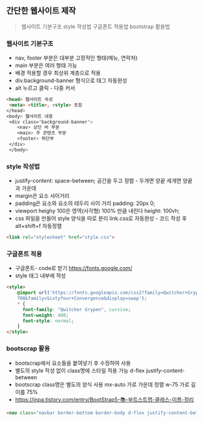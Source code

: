 ## 간단한 웹사이트 제작

> 웹사이트 기본구조
style 작성법
구글폰트 적용법
bootstrap 활용법

### 웹사이트 기본구조
* nav, footer 부분은 대부분 고정적인 형태(메뉴, 연락처)
* main 부분은 여러 형태 가능
* 배경 적용할 경우 최상위 계층으로 적용
* div.background-banner 형식으로 태그 자동완성
* alt 누르고 클릭 - 다중 커서
```html
<head> 웹사이트 속성
 <meta> <title>, <style> 포함 
</head> 
<body> 웹사이트 내용
 <div class='background-banner'>
	<nav> 상단 바 부분
    <main> 주 콘텐츠 부분
    <footer> 하단부 
 </div>
 </body>
```

### style 작성법
* justify-content: space-between;
	공간을 두고 정렬 - 두개면 양끝 세개면 양끝과 가운데
* margin은 요소 사이거리
* padding은 요소와 요소의 테두리 사이 거리
	padding: 20px 0;
* viewport heighy 100은 영역(사각형) 100% 만큼 내린다
	height: 100vh;
* css 파일을 만들어 style 양식을 따로 분리
     link.css로 자동완성 - 코드 작성 후 alt+shift+f 자동정렬
     
```html
<link rel="stylesheet" href="style.css">
```

### 구글폰트 적용
* 구글폰트- code로 받기  https://fonts.google.com/
* style 태그 내부에 작성
```html
<style>
	@import url('https://fonts.googleapis.com/css2?family=Qwitcher+Grypen:wght@400;
    700&family=Sixtyfour+Convergence&display=swap');
    * {
      font-family: "Qwitcher Grypen", cursive;
      font-weight: 400;
      font-style: normal;
    }
</style>
```

### bootscrap 활용
* bootscrap에서 요소들을 붙여넣기 후 수정하여 사용
* 별도의 style 작성 없이 class명에 스타일 적용 가능
  d-flex justify-content-between
* bootscrap class명은 별도의 양식 사용 
	mx-auto 가로 가운데 정렬 w-75 가로 길이를 75%
* https://inpa.tistory.com/entry/BootStrap5-📚-부트스트랩-클래스-이름-정리


```html
<nav class="navbar border-bottom border-body d-flex justify-content-between" data-bs-theme="dark">
```
